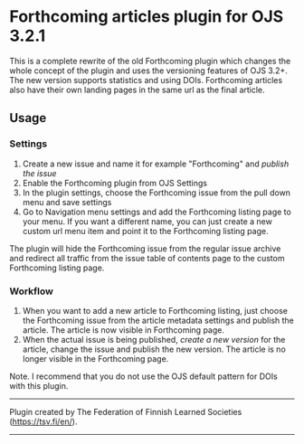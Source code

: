
# Forthcoming articles plugin for OJS 3.2.1

This is a complete rewrite of the old Forthcoming plugin which changes the whole concept of the plugin and uses the versioning features of OJS 3.2+. The new version supports statistics and using DOIs. Forthcoming articles also have their own landing pages in the same url as the final article.

## Usage

### Settings
1. Create a new issue and name it for example "Forthcoming" and *publish the issue*
2. Enable the Forthcoming plugin from OJS Settings
3. In the plugin settings, choose the Forthcoming issue from the pull down menu and save settings
4. Go to Navigation menu settings and add the Forthcoming listing page to your menu. If you want a different name, you can just create a new custom url menu item and point it to the Forthcoming listing page.

The plugin will hide the Forthcoming issue from the regular issue archive and redirect all traffic from the issue table of contents page to the custom Forthcoming listing page.

### Workflow
1. When you want to add a new article to Forthcoming listing, just choose the Forthcoming issue from the article metadata settings and publish the article. The article is now visible in Forthcoming page.
2. When the actual issue is being published, *create a new version* for the article, change the issue and publish the new version. The article is no longer visible in the Forthcoming page.

Note. I recommend that you do not use the OJS default pattern for DOIs with this plugin.


***
Plugin created by The Federation of Finnish Learned Societies (https://tsv.fi/en/).
***
